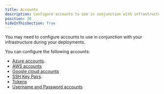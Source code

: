 ```yaml
---
title: Accounts
description: Configure accounts to use in conjunction with infrastructure during your deployments.
position: 30
hideInThisSection: True
---
```


You may need to configure accounts to use in conjunction with your infrastructure during your deployments.

You can configure the following accounts:

- [Azure accounts](/docs/infrastructure/accounts/azure/index.md).
- [AWS accounts](/docs/infrastructure/accounts/aws/index.md)
- [Google cloud accounts](/docs/infrastructure/accounts/google-cloud/index.md)
- [SSH Key Pairs](/docs/infrastructure/accounts/ssh-key-pair.md).
- [Tokens](/docs/infrastructure/accounts/tokens.md)
- [Username and Password accounts](/docs/infrastructure/accounts/username-and-password.md)
